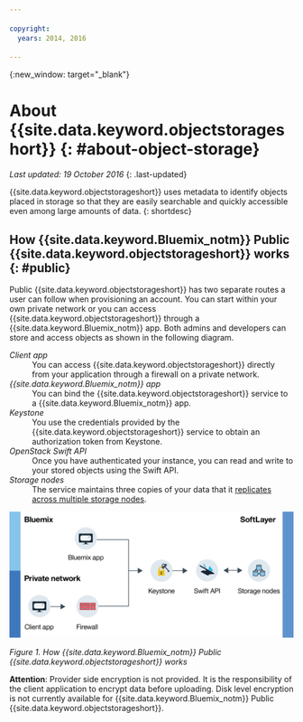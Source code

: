 ```yaml
---

copyright:
  years: 2014, 2016

---
```


{:new_window: target="_blank"}

# About {{site.data.keyword.objectstorageshort}}  {: #about-object-storage} 

*Last updated: 19 October 2016*
{: .last-updated}

{{site.data.keyword.objectstorageshort}} uses metadata to identify objects placed in storage so that they are easily searchable and quickly accessible even among large amounts of data.
{: shortdesc}


## How {{site.data.keyword.Bluemix_notm}} Public {{site.data.keyword.objectstorageshort}} works {: #public}

Public {{site.data.keyword.objectstorageshort}} has two separate routes a user can follow when provisioning an account. You can start within your own private network or you can access {{site.data.keyword.objectstorageshort}} through a {{site.data.keyword.Bluemix_notm}} app. Both admins and developers can store and access objects as shown in the following diagram.

<dl>
  <dt><dfn> Client app </dfn></dt>
  <dd> You can access {{site.data.keyword.objectstorageshort}} directly from your application through a firewall on a private network. </dd>
  <dt><dfn> {{site.data.keyword.Bluemix_notm}} app </dfn></dt>
  <dd> You can bind the {{site.data.keyword.objectstorageshort}} service to a {{site.data.keyword.Bluemix_notm}} app.  </dd>
  <dt><dfn> Keystone </dfn></dt>
  <dd> You use the credentials provided by the {{site.data.keyword.objectstorageshort}} service to obtain an authorization token from Keystone. </dd>
  <dt><dfn> OpenStack Swift API </dfn></dt>
  <dd> Once you have authenticated your instance, you can read and write to your stored objects using the Swift API. </dd>
  <dt><dfn> Storage nodes </dfn></dt>
  <dd> The service maintains three copies of your data that it <a href="http://docs.openstack.org/developer/swift/overview_replication.html">replicates across multiple storage nodes</a>. </dd>
</dl>

![How {{site.data.keyword.objectstorageshort}} works as written above, shown in a diagram.](images/OS_howitworks.png)

*Figure 1. How {{site.data.keyword.Bluemix_notm}} Public {{site.data.keyword.objectstorageshort}} works*

**Attention**: Provider side encryption is not provided. It is the responsibility of the client application to encrypt data before uploading. Disk level encryption is not currently available for {{site.data.keyword.Bluemix_notm}} Public {{site.data.keyword.objectstorageshort}}.
